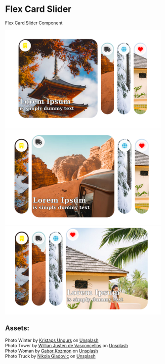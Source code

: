 # Flex Card Slider
Flex Card Slider Component

![Component screenshot_no1](./redme/readmeFile1.png)
![Component screenshot_no2](./redme/readmeFile2.png)
![Component screenshot_no3](./redme/readmeFile3.png)

## Assets:
Photo Winter by <a href="https://unsplash.com/@kristapsungurs?utm_source=unsplash&utm_medium=referral&utm_content=creditCopyText">Kristaps Ungurs</a> on <a href="https://unsplash.com/photos/I8W-xQaokQg?utm_source=unsplash&utm_medium=referral&utm_content=creditCopyText">Unsplash</a>
<br>
Photo Tower by <a href="https://unsplash.com/@willianjusten?utm_source=unsplash&utm_medium=referral&utm_content=creditCopyText">Willian Justen de Vasconcellos</a> on <a href="https://unsplash.com/photos/u-MwSYSQRfM?utm_source=unsplash&utm_medium=referral&utm_content=creditCopyText">Unsplash</a>
<br>
Photo Woman by <a href="https://unsplash.com/@seasoulvisuals?utm_source=unsplash&utm_medium=referral&utm_content=creditCopyText">Gabor Kozmon</a> on <a href="https://unsplash.com/photos/KVMXFO8sZDU?utm_source=unsplash&utm_medium=referral&utm_content=creditCopyText">Unsplash</a>
<br>
Photo Truck by <a href="https://unsplash.com/@ulixcreative?utm_source=unsplash&utm_medium=referral&utm_content=creditCopyText">Nikola Gladovic</a> on <a href="https://unsplash.com/photos/mpQUpxMfMWk?utm_source=unsplash&utm_medium=referral&utm_content=creditCopyText">Unsplash</a>
